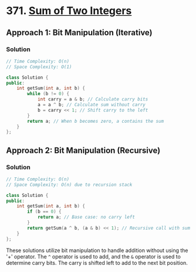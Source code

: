 # 371. [Sum of Two Integers](https://leetcode.com/problems/sum-of-two-integers/)

## Approach 1: Bit Manipulation (Iterative)

### Solution
```cpp
// Time Complexity: O(n)
// Space Complexity: O(1)

class Solution {
public:
    int getSum(int a, int b) {
        while (b != 0) {
            int carry = a & b; // Calculate carry bits
            a = a ^ b; // Calculate sum without carry
            b = carry << 1; // Shift carry to the left
        }
        return a; // When b becomes zero, a contains the sum
    }
};
```

## Approach 2: Bit Manipulation (Recursive)

### Solution
```cpp
// Time Complexity: O(n)
// Space Complexity: O(n) due to recursion stack

class Solution {
public:
    int getSum(int a, int b) {
        if (b == 0) {
            return a; // Base case: no carry left
        }
        return getSum(a ^ b, (a & b) << 1); // Recursive call with sum and carry
    }
};
```

These solutions utilize bit manipulation to handle addition without using the '+' operator. The `^` operator is used to add, and the `&` operator is used to determine carry bits. The carry is shifted left to add to the next bit position.

